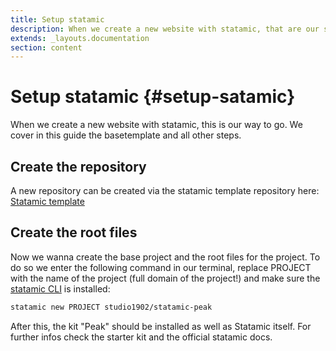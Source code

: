 ```yaml
---
title: Setup statamic
description: When we create a new website with statamic, that are our steps to go.
extends: _layouts.documentation
section: content
---
```


# Setup statamic {#setup-satamic}

When we create a new website with statamic, this is our way to go. We cover in this guide the basetemplate and all other steps.

## Create the repository

A new repository can be created via the statamic template repository here: [Statamic template](https://github.com/cierrateam/statamic-template)

## Create the root files

Now we wanna create the base project and the root files for the project. To do so we enter the following command in our terminal, replace PROJECT with the name of the project (full domain of the project!) and make sure the [statamic CLI](https://statamic.dev/installing/local) is installed:

```bash
statamic new PROJECT studio1902/statamic-peak
```

After this, the kit "Peak" should be installed as well as Statamic itself. For further infos check the starter kit and the official statamic docs.
